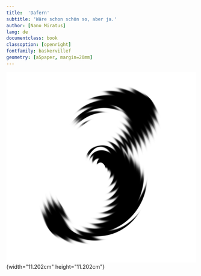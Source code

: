 ```yaml
---
title:  'Dafern'
subtitle: 'Wäre schon schön so, aber ja.'
author: [Nano Miratus]
lang: de
documentclass: book
classoption: [openright]
fontfamily: baskervillef
geometry: [a5paper, margin=20mm]
---
```


![book cover](.\images\daferncover.png){width="11.202cm"
height="11.202cm"}
